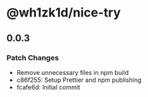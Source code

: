 # @wh1zk1d/nice-try

## 0.0.3

### Patch Changes

- Remove unnecessary files in npm build
- c86f255: Setup Prettier and npm publishing
- fcafe6d: Initial commit
